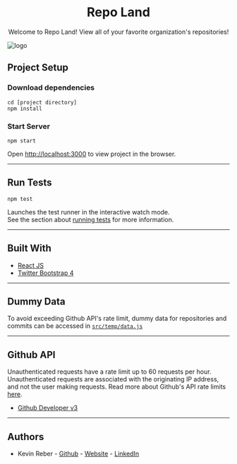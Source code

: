 <h1 align="center">Repo Land </h1>
<p align="center">Welcome to Repo Land! View all of your favorite organization's repositories! </p>
<img src="./gif/repo-land.gif" alt="logo"/>

## Project Setup

### Download dependencies

```
cd [project directory]
npm install
```

### Start Server

```
npm start
```

Open [http://localhost:3000](http://localhost:3000) to view project in the browser.

---

## Run Tests

```
npm test
```

Launches the test runner in the interactive watch mode.<br />
See the section about [running tests](https://facebook.github.io/create-react-app/docs/running-tests) for more information.

---

## Built With

- [React JS](https://github.com/facebook/create-react-app)
- [Twitter Bootstrap 4](https://getbootstrap.com/)

---

## Dummy Data

To avoid exceeding Github API's rate limit, dummy data for repositories and commits can be accessed in [`src/temp/data.js`](src/temp/data.js) <br/>

---

## Github API

Unauthenticated requests have a rate limit up to 60 requests per hour. Unauthenticated requests are associated with the originating IP address, and not the user making requests. Read more about Github's API rate limits [here](https://developer.github.com/v3/#rate-limiting).

- [Github Developer v3](https://developer.github.com/v3/)

---

## Authors

- Kevin Reber - [Github](https://github.com/kevinreber) - [Website](https://www.kevinreber.dev/) - [LinkedIn](https://www.linkedin.com/in/kevin-reber/)
